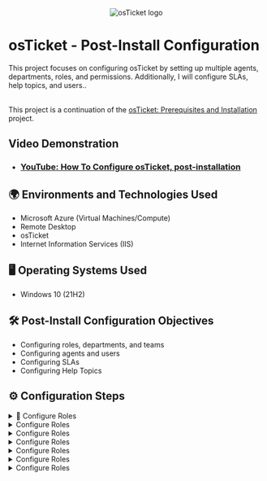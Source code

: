 <p align="center">
<img src="https://i.imgur.com/Clzj7Xs.png" alt="osTicket logo"/>
</p>

<h1>osTicket - Post-Install Configuration</h1>
This project focuses on configuring osTicket by setting up multiple agents, departments, roles, and permissions. Additionally, I will configure SLAs, help topics, and users..<br/>
<br/>

This project is a continuation of the [osTicket: Prerequisites and Installation](https://github.com/steveabner/osticket-prereqs) project.
<br/>

<h2>Video Demonstration</h2>

- ### [YouTube: How To Configure osTicket, post-installation](https://www.youtube.com)

<h2>🌍 Environments and Technologies Used</h2>

- Microsoft Azure (Virtual Machines/Compute)
- Remote Desktop
- osTicket
- Internet Information Services (IIS)
  
<h2>🖥️ Operating Systems Used </h2>

- Windows 10</b> (21H2)

<h2>🛠️ Post-Install Configuration Objectives</h2>

- Configuring roles, departments, and teams
- Configuring agents and users
- Configuring SLAs
- Configuring Help Topics

<h2>⚙️ Configuration Steps</h2>

<details>
  <summary>👤 Configure Roles</summary>




  
</details>

<details>
  <summary>Configure Roles</summary>
</details>

<details>
  <summary>Configure Roles</summary>
</details>

<details>
  <summary>Configure Roles</summary>
</details>

<details>
  <summary>Configure Roles</summary>
</details>

<details>
  <summary>Configure Roles</summary>
</details>

<details>
  <summary>Configure Roles</summary>
</details>
